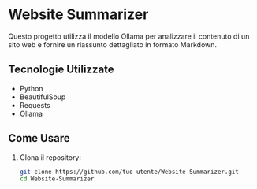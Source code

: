 # Website Summarizer

Questo progetto utilizza il modello Ollama per analizzare il contenuto di un sito web e fornire un riassunto dettagliato in formato Markdown.

## Tecnologie Utilizzate
- Python
- BeautifulSoup
- Requests
- Ollama

## Come Usare
1. Clona il repository:
   ```bash
   git clone https://github.com/tuo-utente/Website-Summarizer.git
   cd Website-Summarizer
